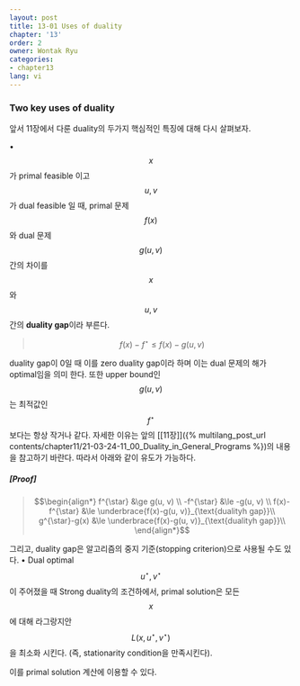 ```yaml
---
layout: post
title: 13-01 Uses of duality
chapter: '13'
order: 2
owner: Wontak Ryu
categories:
- chapter13
lang: vi
---
```


### Two key uses of duality
앞서 11장에서 다룬 duality의 두가지 핵심적인 특징에 대해 다시 살펴보자.

• $$x$$가 primal feasible 이고 $$u,v$$가 dual feasible 일 때, primal 문제 $$f(x)$$와 dual 문제 $$g(u,v)$$ 간의 차이를 $$x$$와 $$u,v$$간의 **duality gap**이라 부른다. 
> $$f(x)-f^{\star}  \le f(x)-g(u, v)$$

duality gap이 0일 때 이를 zero duality gap이라 하며 이는 dual 문제의 해가 optimal임을 의미 한다.
또한 upper bound인 $$g(u, v)$$는 최적값인 $$f^{\star}$$보다는 항상 작거나 같다. 자세한 이유는 앞의 [[11장]]({% multilang_post_url contents/chapter11/21-03-24-11_00_Duality_in_General_Programs %})의 내용을 참고하기 바란다.
따라서 아래와 같이 유도가 가능하다.

##### [Proof]
> $$\begin{align*}
> f^{\star} &\ge g(u, v) \\
> -f^{\star} &\le -g(u, v) \\
> f(x)-f^{\star} &\le \underbrace{f(x)-g(u, v)}_{\text{dualityh gap}}\\
> g^{\star}-g(x) &\le \underbrace{f(x)-g(u, v)}_{\text{dualityh gap}}\\
> \end{align*}$$


그리고, duality gap은 알고리즘의 중지 기준(stopping criterion)으로 사용될 수도 있다. 
• Dual optimal $$u^{\star}, v^{\star}$$이 주어졌을 때 Strong duality의 조건하에서, primal solution은 모든 $$x$$에 대해 라그랑지안 $$L (x, u^{\star}, v^{\star})$$을 최소화 시킨다. (즉, stationarity condition을 만족시킨다).

이를 primal solution 계산에 이용할 수 있다.
